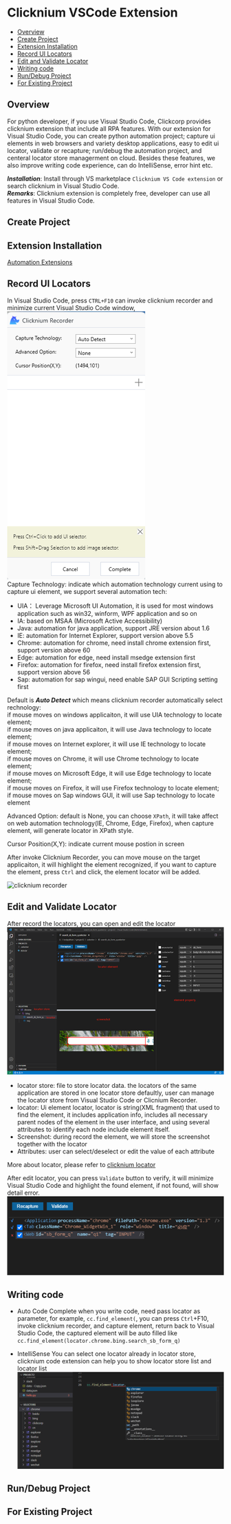 # Clicknium VSCode Extension<!-- {docsify-ignore-all} -->

  - [Overview](#overview)
  - [Create Project](#create-project)
  - [Extension Installation](#extension-installation)
  - [Record UI Locators](#record-ui-locators)
  - [Edit and Validate Locator](#edit-and-validate-locator)
  - [Writing code](#writing-code)
  - [Run/Debug Project](#rundebug-project)
  - [For Existing Project](#for-existing-project)

## Overview
For python developer, if you use Visual Studio Code, Clickcorp provides clicknium extension that include all RPA features. 
With our extension for Visual Studio Code, you can create python automation project; capture ui elements in web browsers 
and variety desktop applications, easy to edit ui locator, validate or recapture; run/debug the automation project, and 
centeral locator store managerment on cloud. Besides these features, we also improve writing code experience, 
can do IntelliSense, error hint etc.

***Installation​***: Install through VS marketplace `Clicknium VS Code extension` or search clicknium in Visual Studio Code.  
***Remarks***: Clicknium extension is completely free, developer can use all features in Visual Studio Code.

## Create Project

## Extension Installation
[Automation Extensions](./doc/developtools/extensions/extensions.md)

## Record UI Locators
In Visual Studio Code, press `CTRL+F10` can invoke clicknium recorder and minimize current Visual Studio Code window,  
![clicknium recorder](../img/recorder_main.png)  
Capture Technology: indicate which automation technology current using to capture ui element, we support several automation tech:
- UIA： Leverage Microsoft UI Automation, it is used for most windows application such as win32, winform, WPF application and so on
- IA: based on MSAA (Microsoft Active Accessibility)
- Java: automation for java application, support JRE version about 1.6
- IE: automation for Internet Explorer, support version above 5.5 
- Chrome: automation for chrome, need install chrome extension first, support version above 60
- Edge: automation for edge, need install msedge extension first
- Firefox: automation for firefox, need install firefox extension first, support version above 56
- Sap: automation for sap wingui, need enable SAP GUI Scripting setting first 
  
Default is ***Auto Detect*** which means clicknium recorder automatically select rechnology:  
if mouse moves on windows applicaiton, it will use UIA technology to locate element;   
if mouse moves on java applicaiton, it will use Java technology to locate element;   
if mouse moves on Internet explorer, it will use IE technology to locate element;   
if mouse moves on Chrome, it will use Chrome technology to locate element;   
if mouse moves on Microsoft Edge, it will use Edge technology to locate element;   
if mouse moves on Firefox, it will use Firefox technology to locate element;   
if mouse moves on Sap windows GUI, it will use Sap technology to locate element

Advanced Option: default is None, you can choose `XPath`, it will take affect on web automation technology(IE, Chrome, Edge, Firefox), 
when capture element, will generate locator in XPath style.

Cursor Position(X,Y): indicate current mouse postion in screen

After invoke Clicknium Recorder, you can move mouse on the target applicaiton, it will highlight the element recognized, 
if you want to capture the element, press `Ctrl` and click, the element locator will be added.

![clicknium recorder](../img/record1.gif) 

## Edit and Validate Locator
After record the locators, you can open and edit the locator  
![clicknium vscode](../img/main.png) 

- locator store: file to store locator data. the locators of the same application are stored in one locator store defaultly, user can manage the locator store from Visual Studio Code or Clicnium Recorder.
- locator: Ui element locator, locator is string(XML fragment) that used to find the element, it includes application info, includes all necessary parent nodes of the element in the user interface, and using several attributes to identify each node include element itself.
- Screenshot: during record the element, we will store the screenshot together with the locator
- Attributes: user can select/deselect or edit the value of each attribute

More about locator, please refer to [clicknium locator](./doc/automation/locator.md)

After edit locator, you can press `Validate` button to verify, it will minimize Visual Studio Code and highlight the found element, if not found, will show detail error.
![validate error](../img/validate_err.png)

## Writing code
- Auto Code Complete
when you write code, need pass locator as parameter, for example, `cc.find_element(`, you can press `Ctrl`+F10, invoke clicknium recorder, and capture element, return back to Visual Studio Code, the captured element will be auto filled like `cc.find_element(locator.chrome.bing.search_sb_form_q)`

- IntelliSense
You can select one locator already in locator store, clicknium code extension can help you to show locator store list and locator list  
![intellisense](../img/intelliSense.png)

## Run/Debug Project

## For Existing Project